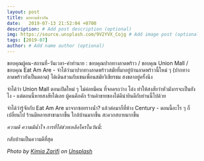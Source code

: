 ```yaml
---
layout: post
title: มาทานข้าวกัน
date:   2019-07-13 21:52:04 +0700
description: # Add post description (optional)
img: https://source.unsplash.com/9V2YVX_Cojg # Add image post (optional)
tags: [2019-07]
author: # Add name author (optional)
---
```

ขอบคุณผู้คน-สถานที่-วันเวลา-คำทำนาย : ขอบคุณปากทางลาดพร้าว / ขอบคุณ Union Mall / ขอบคุณ Eat Am Are - จำได้ว่ามาปากทางลาดพร้าวสมัยที่มาอยู่บ้านลาดพร้าวนี้ใหม่ ๆ (ปากทางลาดพร้าวยังเป็นตลาด) ได้เดินสวนกับเชนเพื่อนสมัยวิเชียรชม สงขลาอยู่ครั้งนึง

จำได้ว่า Union Mall ตอนเปิดใหม่ ๆ ไม่ค่อยมีคน ที่จอดรถว่าง โล่ง ทำให้สงสัยว่าหัวมังกรจะเป็นยังไง - แต่ตอนนี้หายสงสัยได้เลย ผู้คนคึกคัก ร้านค้าขายของได้ดีน่ายินดีกับย่านนี้ไปด้วย

จำได้ว่ารู้จักกับ Eat Am Are มาจากซอยรางน้ำ? แล้วต่อมาก็ที่ห้าง Century - ตอนนี้อะไร ๆ ก็เปลี่ยนไป ร้านมีหลายสาขามากขึ้น ใกล้บ้านมากขึ้น สะดวกสบายมากขึ้น

<i class="fa fa-child" style="color:plum"></i>

*ความดี ความมีน้ำใจ การที่ได้ช่วยเหลือใครในวันนี้*:

กลับบ้านเป็นความดีที่สุด

*Photo by [Kimia Zarifi](https://unsplash.com/@kimzifi) on [Unsplash](https://unsplash.com)*
